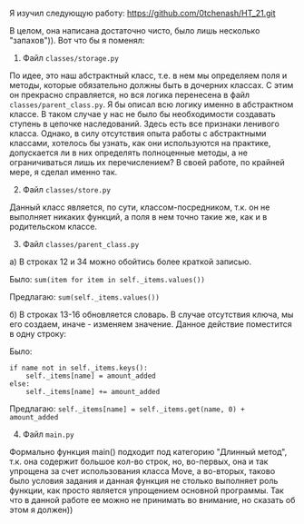 Я изучил следующую работу: https://github.com/0tchenash/HT_21.git

В целом, она написана достаточно чисто, было лишь несколько "запахов")).
Вот что бы я поменял:

1. Файл `classes/storage.py`

По идее, это наш абстрактный класс, т.е. в нем мы определяем поля и методы, которые обязательно
должны быть в дочерних классах. С этим он прекрасно справляется, но вся логика перенесена в файл
`classes/parent_class.py`. Я бы описал всю логику именно в абстрактном классе. В таком случае у 
нас не было бы необходимости создавать ступень в цепочке наследований.
Здесь есть все признаки ленивого класса. Однако, в силу отсутствия опыта работы с абстрактными 
классами, хотелось бы узнать, как они используются на практике, допускается ли в них определять
полноценные методы, а не ограничиваться лишь их перечислением? В своей работе, по крайней мере,
я сделал именно так.

2. Файл `classes/store.py`

Данный класс является, по сути, классом-посредником, т.к. он не выполняет никаких функций, а поля
в нем точно такие же, как и в родительском классе.

3. Файл `classes/parent_class.py`

а) В строках 12 и 34 можно обойтись более краткой записью.

Было:
`sum(item for item in self._items.values())`

Предлагаю:
`sum(self._items.values())`

б) В строках 13-16 обновляется словарь. В случае отсутствия ключа, мы его создаем, иначе - изменяем
значение. Данное действие поместится в одну строку:

Было:
```
if name not in self._items.keys():
    self._items[name] = amount_added
else:
    self._items[name] += amount_added
```

Предлагаю:
`self._items[name] = self._items.get(name, 0) + amount_added`

4. Файл `main.py`

Формально функция main() подходит под категорию "Длинный метод", т.к. она содержит большое кол-во
строк, но, во-первых, она и так упрощена за счет использования класса Move, а во-вторых, таково 
было условия задания и данная функция не столько выполняет роль функции, как просто является 
упрощением основной программы. Так что в данной работе ее можно не принимать во внимание, но 
сказать об этом я должен))
